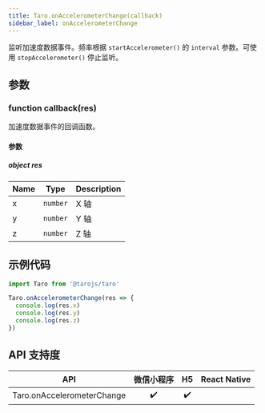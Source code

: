 ```yaml
---
title: Taro.onAccelerometerChange(callback)
sidebar_label: onAccelerometerChange
---
```


监听加速度数据事件。频率根据 `startAccelerometer()` 的 `interval` 参数。可使用 `stopAccelerometer()` 停止监听。

<!-- 使用方式同 [`wx.onAccelerometerChange`](https://developers.weixin.qq.com/miniprogram/dev/api/wx.onAccelerometerChange.html)。 -->

## 参数

### function callback(res)

加速度数据事件的回调函数。

#### 参数

##### object res

| Name | Type | Description |
| --- | --- | --- |
| x | <code>number</code> | X 轴 |
| y | <code>number</code> | Y 轴 |
| z | <code>number</code> | Z 轴 |

## 示例代码

```jsx
import Taro from '@tarojs/taro'

Taro.onAccelerometerChange(res => {
  console.log(res.x)
  console.log(res.y)
  console.log(res.z)
})
```

## API 支持度

| API | 微信小程序 | H5 | React Native |
| :-: | :-: | :-: | :-: |
| Taro.onAccelerometerChange | ✔️ | ✔️ |  |

